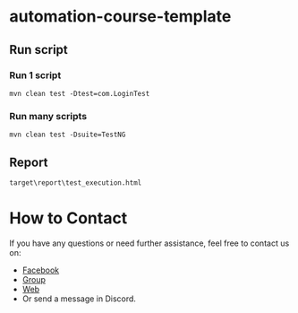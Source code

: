 # automation-course-template

## Run script

### Run 1 script
```
mvn clean test -Dtest=com.LoginTest
```

### Run many scripts
```
mvn clean test -Dsuite=TestNG
```


## Report
```
target\report\test_execution.html
```

# How to Contact
If you have any questions or need further assistance, feel free to contact us on:
- [Facebook](https://www.facebook.com/automationtestpro)
- [Group](https://www.facebook.com/groups/automationtestpro)
- [Web](https://seniorautomationtest.com/)
- Or send a message in Discord.
